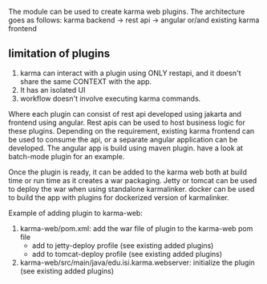 The module can be used to create karma web plugins.
The architecture goes as follows:
    karma backend -> rest api -> angular or/and existing karma frontend

## limitation of plugins

1.  karma can interact with a plugin using ONLY restapi, and it doesn't share the same CONTEXT with the app.
2.  It has an isolated UI
3.  workflow doesn't involve executing karma commands.

Where each plugin can consist of rest api developed using jakarta and frontend using angular.
Rest apis can be used to host business logic for these plugins.
Depending on the requirement, existing karma frontend can be used to consume the api, or a separate angular application can be developed.
The angular app is build using maven plugin. have a look at batch-mode plugin for an example.

Once the plugin is ready, it can be added to the karma web both at build time or run time as it creates a war packaging.
Jetty or tomcat can be used to deploy the war when using standalone karmalinker.
docker can be used to build the app with plugins for dockerized version of karmalinker.

Example of adding plugin to karma-web:
1. karma-web/pom.xml: add the war file of plugin to the karma-web pom file
    - add to jetty-deploy profile (see existing added plugins)
    - add to tomcat-deploy profile (see existing added plugins)
2. karma-web/src/main/java/edu.isi.karma.webserver: initialize the plugin (see existing added plugins)
